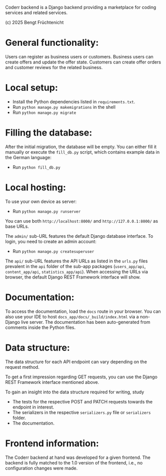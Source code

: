 Coderr backend is a Django backend providing a marketplace for coding services and related services.

(c) 2025 Bengt Früchtenicht

General functionality:
======================

Users can register as business users or customers.
Business users can create offers and update the offer state.
Customers can create offer orders and customer reviews for the related business.

Local setup:
============

- Install the Python dependencies listed in `requirements.txt`.
- Run `python manage.py makemigrations` in the shell
- Run `python manage.py migrate`

Filling the database:
=====================

After the initial migration, the database will be empty. You can either fill it manually
or execute the `fill_db.py` script, which contains example data in the German language:
- Run `python fill_db.py`

Local hosting:
==============

To use your own device as server:
- Run `python manage.py runserver`

You can use both `http://localhost:8000/` and `http://127.0.0.1:8000/` as base URLs.

The `admin/` sub-URL features the default Django database interface. To login, you need
to create an admin account:
- Run `python manage.py createsuperuser`

The `api/` sub-URL features the API URLs as listed in the `urls.py` files prevalent in the
`api` folder of the sub-app packages (`users_app/api`, `content_app/api`, `statistics_app/api`).
When accessing the URLs via browser, the default Django REST Framework interface will show.

Documentation:
==============

To access the documentation, load the `docs` route in your browser.
You can also use your IDE to host `docs_app/docs/_build/index.html` via a non-Django live server.
The documentation has been auto-generated from comments inside the Python files.

Data structure:
===============

The data structure for each API endpoint can vary depending on the request method.

To get a first impression regarding GET requests, you can use the Django REST Framework interface
mentioned above.

To gain an insight into the data structure required for writing, study
- The tests for the respective POST and PATCH requests towards the endpoint in interest.
- The serializers in the respective `serializers.py` file or `serializers` folder.
- The documentation.

Frontend information:
=====================

The Coderr backend at hand was developed for a given frontend. The backend is fully matched to
the 1.0 version of the frontend, i.e., no configuration changes were made.